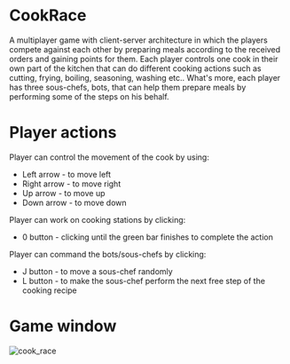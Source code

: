 # CookRace

A multiplayer game with client-server architecture in which the players compete against each other by preparing meals according to the received orders and gaining points for them. Each player controls one cook in their own part of the kitchen that can do different cooking actions such as cutting, frying, boiling, seasoning, washing etc.. What's more, each player has three sous-chefs, bots, that can help them prepare meals by performing some of the steps on his behalf.

# Player actions

Player can control the movement of the cook by using:
* Left arrow - to move left
* Right arrow - to move right
* Up arrow - to move up
* Down arrow - to move down

Player can work on cooking stations by clicking:
* 0 button - clicking until the green bar finishes to complete the action

Player can command the bots/sous-chefs by clicking:
* J button - to move a sous-chef randomly
* L button - to make the sous-chef perform the next free step of the cooking recipe

# Game window

![cook_race](https://user-images.githubusercontent.com/83085295/209992119-de9f4e24-45c4-43a3-ad5c-0f5284f0e0d0.png)
